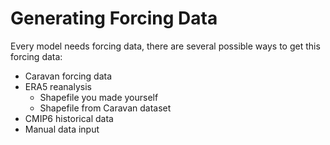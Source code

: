 # Generating Forcing Data

Every model needs forcing data, there are several possible ways to get this forcing data:
- Caravan forcing data
- ERA5 reanalysis
  - Shapefile you made yourself
  - Shapefile from Caravan dataset
- CMIP6 historical data
- Manual data input